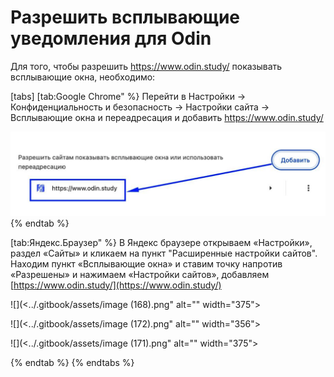 # Разрешить всплывающие уведомления для Odin

Для того, чтобы разрешить https://www.odin.study/ показывать всплывающие окна, необходимо:

[tabs]
[tab:Google Chrome" %}
Перейти в Настройки -> Конфиденциальность и безопасность -> Настройки сайта -> Всплывающие окна и переадресация  и добавить  https://www.odin.study/

![](<../.gitbook/assets/image (167).png>)
{% endtab %}

[tab:Яндекс.Браузер" %}
В Яндекс браузере открываем «Настройки», раздел «Сайты» и кликаем на пункт "Расширенные настройки сайтов". Находим пункт «Всплывающие окна» и ставим точку напротив «Разрешены» и нажимаем «Настройки сайтов», добавляем [https://www.odin.study/](https://www.odin.study/)

![](<../.gitbook/assets/image (168).png" alt="" width="375"><figcaption></figcaption></figure>

![](<../.gitbook/assets/image (172).png" alt="" width="356"><figcaption></figcaption></figure>

![](<../.gitbook/assets/image (171).png" alt="" width="375"><figcaption></figcaption></figure>
{% endtab %}
{% endtabs %}
